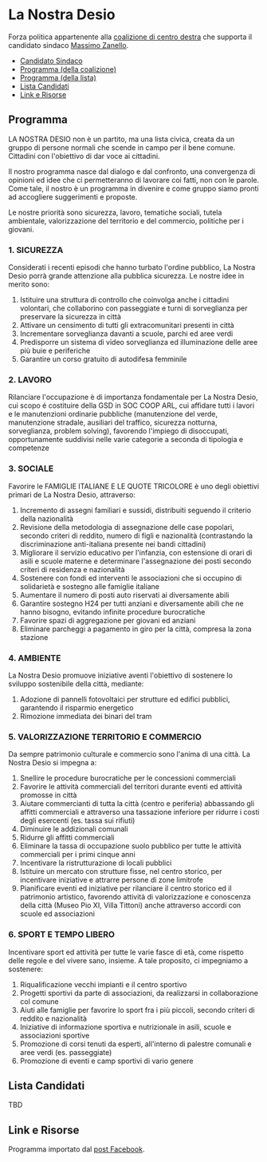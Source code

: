 # La Nostra Desio

Forza politica appartenente alla [coalizione di centro destra](coalizione-di-centro-destra.md) che supporta il candidato sindaco [Massimo Zanello](coalizione-di-centro-destra.md#massimo-zanello-candidato-sindaco).

- [Candidato Sindaco](coalizione-di-centro-destra.md#massimo-zanello-candidato-sindaco)
- [Programma (della coalizione)](coalizione-di-centro-destra.md#programma)
- [Programma (della lista)](#programma)
- [Lista Candidati](#lista-candidati)
- [Link e Risorse](#link-e-risorse)

## Programma

LA NOSTRA DESIO non è un partito, ma una lista civica, creata da un gruppo di persone normali che scende in campo per il bene comune. Cittadini con l'obiettivo di dar voce ai cittadini. 

Il nostro programma nasce dal dialogo e dal confronto, una convergenza di opinioni ed idee che ci permetteranno di lavorare coi fatti, non con le parole. Come tale, il nostro è un programma in divenire e come gruppo siamo pronti ad accogliere suggerimenti e proposte.

Le nostre priorità sono sicurezza, lavoro, tematiche sociali, tutela ambientale, valorizzazione del territorio e del commercio, politiche per i giovani.

### 1. SICUREZZA

Considerati i recenti episodi che hanno turbato l'ordine pubblico, La Nostra Desio porrà grande attenzione alla pubblica sicurezza. Le nostre idee in merito sono:

1. Istituire una struttura di controllo che coinvolga anche i cittadini volontari, che collaborino con passeggiate e turni di sorveglianza per preservare la sicurezza in città 
2. Attivare un censimento di tutti gli extracomunitari presenti in città
3. Incrementare sorveglianza davanti a scuole, parchi ed aree verdi
4. Predisporre un sistema di video sorveglianza ed illuminazione delle aree più buie e periferiche
5. Garantire un corso gratuito di autodifesa femminile

### 2. LAVORO

Rilanciare l'occupazione è di importanza fondamentale per La Nostra Desio, cui scopo é costituire della GSD in SOC COOP ARL, cui affidare tutti i lavori e le manutenzioni ordinarie pubbliche (manutenzione del verde, manutenzione stradale, ausiliari del traffico, sicurezza notturna, sorveglianza, problem solving), favorendo l'impiego di disoccupati, opportunamente suddivisi nelle varie categorie a seconda di tipologia e competenze

### 3. SOCIALE

Favorire le FAMIGLIE ITALIANE E LE QUOTE TRICOLORE è uno degli obiettivi primari de La Nostra Desio, attraverso:

1. Incremento di assegni familiari e sussidi, distribuiti seguendo il criterio della nazionalità
2. Revisione della metodologia di assegnazione delle case popolari, secondo criteri di reddito, numero di figli e nazionalità (contrastando la discriminazione anti-italiana presente nei bandi cittadini)
3. Migliorare il servizio educativo per l'infanzia, con estensione di orari di asili e scuole materne e 
determinare l'assegnazione dei posti secondo criteri di residenza e nazionalità 
4. Sostenere con fondi ed interventi le associazioni che si occupino di solidarietà e sostegno alle famiglie italiane 
5. Aumentare il numero di posti auto riservati ai diversamente abili
6. Garantire sostegno H24 per tutti anziani e diversamente abili che ne hanno bisogno, evitando infinite procedure burocratiche 
7. Favorire spazi di aggregazione per giovani ed anziani
8. Eliminare parcheggi a pagamento in giro per la città, compresa la zona stazione

### 4. AMBIENTE

La Nostra Desio promuove iniziative aventi l'obiettivo di sostenere lo sviluppo sostenibile della città, mediante:

1. Adozione di pannelli fotovoltaici per strutture ed edifici pubblici, garantendo il risparmio energetico
2. Rimozione immediata dei binari del tram

### 5. VALORIZZAZIONE TERRITORIO E COMMERCIO

Da sempre patrimonio culturale e commercio sono l'anima di una città. La Nostra Desio si impegna a:

1. Snellire le procedure burocratiche per le concessioni commerciali
2. Favorire le attività commerciali del territori durante eventi ed attività promosse in città
3. Aiutare commercianti di tutta la città (centro e periferia) abbassando gli affitti commerciali e attraverso una tassazione inferiore per ridurre i costi degli esercenti (es. tassa sui rifiuti)
4. Diminuire le addizionali comunali 
5. Ridurre gli affitti commerciali 
6. Eliminare la tassa di occupazione suolo pubblico per tutte le attività commerciali per i primi cinque anni
7. Incentivare la ristrutturazione di locali pubblici
8. Istituire un mercato con strutture fisse, nel centro storico, per incentivare iniziative e attrarre persone di zone limitrofe 
9. Pianificare eventi ed iniziative per rilanciare il centro storico ed il patrimonio artistico, favorendo attività di valorizzazione e conoscenza della città (Museo Pio XI, Villa Tittoni) anche attraverso accordi con scuole ed associazioni

### 6. SPORT E TEMPO LIBERO

Incentivare sport ed attività per tutte le varie fasce di età, come rispetto delle regole e del vivere sano, insieme. A tale proposito, ci impegniamo a sostenere:

1. Riqualificazione vecchi impianti e il centro sportivo
2. Progetti sportivi da parte di associazioni, da realizzarsi in collaborazione col comune 
3. Aiuti alle famiglie per favorire lo sport fra i più piccoli, secondo criteri di reddito e nazionalità
4. Iniziative di informazione sportiva e nutrizionale in asili, scuole e associazioni sportive
5. Promozione di corsi tenuti da esperti, all'interno di palestre comunali e aree verdi (es. passeggiate)
6. Promozione di eventi e camp sportivi di vario genere

## Lista Candidati

TBD

## Link e Risorse

Programma importato dal [post Facebook](https://www.facebook.com/groups/635250689889117/permalink/1010104575737058/).
